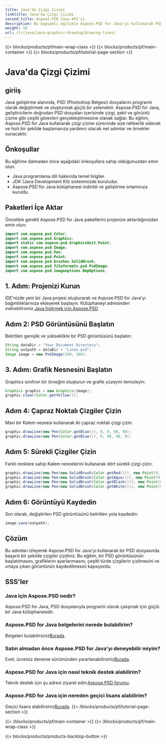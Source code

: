 ```yaml
---
title: Java'da Çizgi Çizimi
linktitle: Java'da Çizgi Çizimi
second_title: Aspose.PSD Java API'si
description: Bu kapsamlı eğitimle Aspose.PSD for Java'yı kullanarak PSD dosyalarında nasıl çizgi çizeceğinizi öğrenin. Java geliştirme becerilerinizi geliştirin.
weight: 16
url: /tr/java/java-graphics-drawing/drawing-lines/
---
```


{{< blocks/products/pf/main-wrap-class >}}
{{< blocks/products/pf/main-container >}}
{{< blocks/products/pf/tutorial-page-section >}}

# Java'da Çizgi Çizimi

## giriiş
Java geliştirme alanında, PSD (Photoshop Belgesi) dosyalarını programlı olarak değiştirmek ve oluşturmak güçlü bir yetenektir. Aspose.PSD for Java, geliştiricilerin doğrudan PSD dosyaları içerisinde çizgi, şekil ve görüntü çizme gibi çeşitli görevleri gerçekleştirmesine olanak sağlar. Bu eğitim, Aspose.PSD for Java kullanarak çizgi çizme sürecinde size rehberlik edecek ve hızlı bir şekilde başlamanıza yardımcı olacak net adımlar ve örnekler sunacaktır.
## Önkoşullar
Bu eğitime dalmadan önce aşağıdaki önkoşullara sahip olduğunuzdan emin olun:
- Java programlama dili hakkında temel bilgiler.
- JDK (Java Development Kit) sisteminizde kuruludur.
- Aspose.PSD for Java kütüphanesi indirildi ve geliştirme ortamınıza kuruldu.
## Paketleri İçe Aktar
Öncelikle gerekli Aspose.PSD for Java paketlerini projenize aktardığınızdan emin olun:
```java
import com.aspose.psd.Color;
import com.aspose.psd.Graphics;
import static com.aspose.psd.GraphicsUnit.Point;
import com.aspose.psd.Image;
import com.aspose.psd.Pen;
import com.aspose.psd.Point;
import com.aspose.psd.brushes.SolidBrush;
import com.aspose.psd.fileformats.psd.PsdImage;
import com.aspose.psd.imageoptions.BmpOptions;
```
## 1. Adım: Projenizi Kurun
IDE'nizde yeni bir Java projesi oluşturarak ve Aspose.PSD for Java'yı bağımlılıklarınıza ekleyerek başlayın. Kütüphaneyi adresinden indirebilirsiniz.[Java İndirmek için Aspose.PSD](https://releases.aspose.com/psd/java/).
## Adım 2: PSD Görüntüsünü Başlatın
Belirtilen genişlik ve yükseklikte bir PSD görüntüsünü başlatın:
```java
String dataDir = "Your Document Directory";
String outpath = dataDir + "Lines.psd";
Image image = new PsdImage(100, 100);
```
## 3. Adım: Grafik Nesnesini Başlatın
Graphics sınıfının bir örneğini oluşturun ve grafik yüzeyini temizleyin:
```java
Graphics graphic = new Graphics(image);
graphic.clear(Color.getYellow());
```
## Adım 4: Çapraz Noktalı Çizgiler Çizin
Mavi bir Kalem nesnesi kullanarak iki çapraz noktalı çizgi çizin:
```java
graphic.drawLine(new Pen(Color.getBlue()), 9, 9, 90, 90);
graphic.drawLine(new Pen(Color.getBlue()), 9, 90, 90, 9);
```
## Adım 5: Sürekli Çizgiler Çizin
Farklı renklere sahip Kalem nesnelerini kullanarak dört sürekli çizgi çizin:
```java
graphic.drawLine(new Pen(new SolidBrush(Color.getRed())), new Point(9, 9), new Point(9, 90));
graphic.drawLine(new Pen(new SolidBrush(Color.getAqua())), new Point(9, 90), new Point(90, 90));
graphic.drawLine(new Pen(new SolidBrush(Color.getBlack())), new Point(90, 90), new Point(90, 9));
graphic.drawLine(new Pen(new SolidBrush(Color.getWhite())), new Point(90, 9), new Point(9, 9));
```
## Adım 6: Görüntüyü Kaydedin
Son olarak, değiştirilen PSD görüntüsünü belirtilen yola kaydedin:
```java
image.save(outpath);
```
## Çözüm
Bu adımları izleyerek Aspose.PSD for Java'yı kullanarak bir PSD dosyasında başarılı bir şekilde çizgiler çizdiniz. Bu eğitim, bir PSD görüntüsünün başlatılmasını, grafiklerin ayarlanmasını, çeşitli türde çizgilerin çizilmesini ve ortaya çıkan görüntünün kaydedilmesini kapsıyordu.
## SSS'ler
### Java için Aspose.PSD nedir?
Aspose.PSD for Java, PSD dosyalarıyla programlı olarak çalışmak için güçlü bir Java kütüphanesidir.
### Aspose.PSD for Java belgelerini nerede bulabilirim?
 Belgeleri bulabilirsiniz[Burada](https://reference.aspose.com/psd/java/).
### Satın almadan önce Aspose.PSD for Java'yı deneyebilir miyim?
 Evet, ücretsiz deneme sürümünden yararlanabilirsiniz[Burada](https://releases.aspose.com/).
### Aspose.PSD for Java için nasıl teknik destek alabilirim?
 Teknik destek için şu adresi ziyaret edin:[Aspose.PSD forumu](https://forum.aspose.com/c/psd/34).
### Aspose.PSD for Java için nereden geçici lisans alabilirim?
 Geçici lisans alabilirsiniz[Burada](https://purchase.aspose.com/temporary-license/).
{{< /blocks/products/pf/tutorial-page-section >}}

{{< /blocks/products/pf/main-container >}}
{{< /blocks/products/pf/main-wrap-class >}}

{{< blocks/products/products-backtop-button >}}
